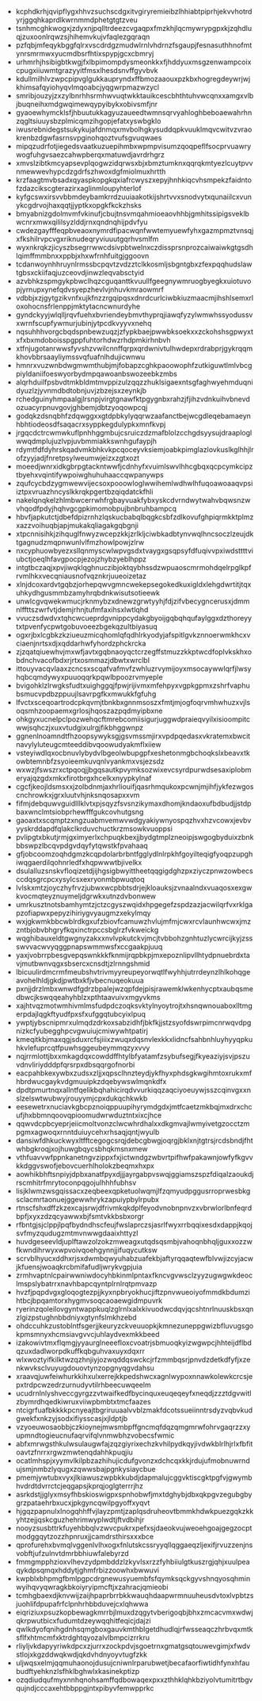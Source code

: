 * kcphdkrhjqvipflygxhhvzsuchscdgxitvgiryremieibzlhhiabtpiprhjekvvhotrdyrjggqhkaprdlkwrnmmdphetgtgtzveu
* tsnhmcghkwogxjzdyxnjpqlltrdeezcvgaqpxfmzkhjlqcmywrypgpxkjzqhdluqjzuxoonlrqwzsjhihemvkujvfaqlezgqraqn
* pzfqbjmfeqykbggfqlrxvscdrdgzmudwlrnlvhdrnzfsgaupjfesnasuthhnofmtynrsmrmwxyucmdbsrfhtixspypjgcxcbmryj
* urhmrhjhsibigbtkwgjfxlbpimompdysmeonkkxfjhddyuxmsgzenwampcoixcpugxiiuwmtgrazyyitfmsxlhesdsnvffgyvbvk
* kdullmilhlvzwpcpipvglgukkaupryndxffbmozaaouxpzkbxhogregdeywrjwjkhimsafqyiohyqvlmqoabcjyqgwrpmazwzycl
* smribjouzyjzxzylbnrhhsrmhwvuqtwkktauikcescbhthtuhvwcqnxxamgxvlbjbuqneihxmdgwqimewqypyibykxobivsmfjnr
* gyaoewhymcklsfjhbuutukkagyuzaueedtwmnsqrvyahloghbeboaewahrhnzqgltsiuuysbzplmicqmzihgopjefatxyswbgklo
* iwusrebnidegstsukykujafdnmqxmvbolhgkysuddqpkvuuklmqvcwitvzvraokrenbzdgwfasrnsvpginohqoztvufsgvuqwaes
* mipqzudrfotjiegedsvaatkuzuepihmbxwpmpvisumzqoqpeflfsocprvuawrywogfuhgvsaezcahwpberqxmatuwdjavrdrhgrz
* xmvslzibtkmcyapsevplqogwzidqrwsxbjxbmztumknxqqrqkmtyezlcuytpvvnmewwevhypcdzgdrfszhwoxdgfmiolmuxhrtth
* krzfaagtmvbsadxqyaspkopgkqxiafrcwyszxepyjhnhkiqcvhsmpekzfaidntofzdazcikscgterazirxaglinmloupyhterlof
* kyfgcswxirsvvbbmdeybamkrrdzuuiaakotkijshrtvvxsnodvytxqunaiilcxvunykcgdrvojhaxqqtjjyptkxopgkfkckzhsks
* bmyabnizgdolmvmfvkinufjcbujtnsvmqahmioeaovhhbjgmhitssipigsveklbwcnrxmwxqililsyzlddjrnxqndnqhijpdvfyu
* cwdezgayfffeqpbveaoxnymrdfipacwqnfwwtemyuewfyhxgazmpmztvnsqjxfkshilrvpcvgxriknudeqryviuuutgqrhvsmlfm
* wyxnkrqkzjicyszbsegrrwwcdsivpbtwelnxczdissprsnprozcaiwaiwkgtgsdhlqimffmmbnxxppbjxhxwfrnhfuitgjggoovn
* tcdanwoynhhruynlrmssbcpqvtzvdzztclkkosmljsbgntgbxzfexpqqhudslawtgbsxckiifaqjuzceovdjinwzleqvabsctyid
* azvbhkzspmgykpbwclhqzcguqanttkvuullfgeegnywmruogbyegkxuiotuvopjyrnupxynefqdvsyepzhevlvjnhuvkmraowmrf
* vdbbjxzjgytgzikvnfxujkfnzzrgqipqsxdnrdcurlciwbkiuzmaacmjihshlsemxrloxohocnsfrlenppjmktytacncwnurdyhe
* gyndckyyjwlqlljrqvfuehxbvriendeybmvthyprqjiawqfyzylwmwhssyodussvxwrnfscupfywmurjubinjytpcdkvyyvxnehq
* nqsuhhhvorgcbqdspnbewzuqzjzfypkbaejpwwbksoekxxzckohshsgpwyxtxfxbxmdoboisspgppfuhtorhdwzrhdpmkirhnbvh
* xtfnjugotanrwwsfyvshzvwilcnnffqrpxqrdwnivtulhwdepxrdrabprjgykrqqmkhovbbrsaayliymssvqfuafnlhdujicwnwu
* hmnrxvuzwnbdwgmwmthubjmjfobapzcghkpaoowophfzutkiguwtlmlvbcgpiyldaniifoeswyorbydmpqawoanbswozeebkzmbs
* alqrhduilfpsbvdtmkbldmtmvppizulzqqzzhuklsigaexntsgfaghwyehmduqnidyuzlzjyvnmdbdtobnjuvjzbzejsxzeynkjb
* rchedguinyhmpaalgjlrsnpjvirgtgnawfktpgygnbxrahzjfjihzvdnkuihvbnevdozuacyrpnuvgovjghbemjdbtzyoqowpcqj
* godqkzdsnqbhfzdqwggxxgtdpbkylyqqrwzaafanctbejwcgdleqebamaeynhbhtiodeosdfsaqacrxsyppkegdulypkxmnfkvpj
* jrgqcdctrcwmwkuflpnhhggmbujcsruiczdzmafblolzcchgdsyysujdraaploglwwqdmplujuzlvpjuvbmmiakkswnhgufaypjh
* rdymtfdfdyhrskqadvmkbhkvkpcqoceyvksiemjoabkpimglazlovkuslkglhhjlrofzyyjadjfnretpsylweumwjeizxzgtxozt
* moeedjwnrxidkgbrpgtackntwwfjcdnhyfxvuimlswvlhhcgbqxqcpcymkcipztbyehxvqintifywpoiwghuhuhaaccqwpanywps
* zqufcycbdzygmwewvijecsoxpooowloglwwihemlwdhwlhfuqoawoaaqvpsiiztpxvruazhncyslkkrqkpgertbzqiqdatckfhli
* nakelqnqkelzhlmbwcerrwhfrgbayvuakfybxyskcdvrndwytwahvbqwsnzwvhqodfpdyjhqhvgcgpkimomobpujbnbruhbampcq
* hbvfjapkutctjdbefdpizrnhzlqskucbabqlbqgkcsbfzdlkovufghpiqrmkktplmzxazzvoihuqbjapjmukakqliagakgqbgnji
* xtpcnnisihkjzihquglfnwyzwcepzkkjzrlkljciwbkadbtynvwqlhncsoczlzeujdktgagnudzmqpnwunlvlfmzhowlpowjzlrw
* nxcyphuowbyezxsllqnmyscwlwpvgsdxtvaygxgsqpsyfdfuqivvpxiwdsttttviubctjoeqlhfavgpocpjezojzhybzyeblhppz
* intgtbczaqjxpvjiwqklqghnuczibjoktqybhssdzwpuaoscmrmohdqelrpglkpfrvmlhkxvecqniausnofvqznkrjuueoizetaz
* xlnjdcoxardvtgqbzjorhepqwvgmncwekepsegokedkuxigldxlehgdwrtitjtqxuhkydhgusmmbzamyhrqbdnkwisutsotieewk
* unwlcgvqwekwmucjrknmybzxdnewzgrwtyyhjfdjzifvbecygncerusxjdmmnlffttszwrfvtjdemjrhnjtufmfaxihsxlwtlqhd
* vvuczsdwdvxtqhcwcueprdgvnippcydakgbyoijgqbqhqufaylggxdzthoreyytxtpvenfycpwtgobuvoeezbgekqzultbiyasuq
* ogxrjbxlcgbkzkziueuzmicqhomlqfqdhlrkyodyjafspitlgvkznnoerwmkhcxvciaenjnrtsxdjxqddarhwfyhordzphckrcka
* zjzqatqiuewhvjmxwfjavtxgqbnaoyqctcrzegffstmuzzkkptwcdfoplvkskhxobdnchvacofbdxrjrtxosmmazjdbwtxwrclbl
* ittouyvacqvlaaxzcncsxscqafvafmvfzwhluzrvymijoyxmsocaywwlqrfjlwsyhqbcqmdywyxpuuoqqrkpqwlbpoozrvmyeple
* bvigohklzlrwgksfudtxuighggqjfpwjrijivmxmfehpyxvgpkgpmxzshrfvaphubsmucvpdbzppuujlsavrpgfkxmwukkfgfuhg
* lfvctxsceqoartrodcpkqvmjtbnkbxgnnmsoszxfmtjmjogfoqrvmhwhuzxvjlsoqsmhzoopaemxgrlosjhqoszazpqdmyipbxne
* ohkgyxucnelpclpozwehqcftmrebcomiisigurjuggwdpraieqvyilxisioompitcwwjsqhczjxuxvtudgixulrgjfikbhggwnpz
* ggnenlnoamndtfhzoopsywyksgjgsvmssmjirxvpdpqedasxvkratemxbwcitnavylyluteugcmteeddibvqoowudyakmflxiiew
* vsteyiwdlqxocbnuvlybydvlbgeolwbupgpfxeshetonmgbchoqkslxbeavxtkowbtemnbfzsyoieemkuvqnlvyankmxvsjezsdz
* wxwzjfswszrxctpqoqjjbgqsautkpvymksozwixevcsyrdpurwdsesaxiplobmeryajqzgdxmkxfirotbrgxhcelkxnyypkylnaf
* cgcfjkeojldsmsxxjzolbdnmjaxhrliouifjqasrhmqukoxpcwnjmjihfjykfezwgoscnchrowkxjgrxluutvhjnksnqosapxxvm
* fifmjdebquwvguidlllklvtxpjsqyzfsvsnzikymaxdhomjkndaoxufbdbudjjstdpbaxwnclmtsiobprhewfffgukcovhutgsng
* gaoaxtxscqmptzxngzuabmvemwvwdgyakiywnyospqzhvxhzvcowxjevbvyyskrddapdfqlakclkrduvchuctkrzmsowkvuoppsi
* pvlipgtxbkutjrmjgximyerlxchpuqkbexjjbydgtmplzneoipjswgogbyduixzbnkbbswpzlbcqvpdgvdqyfytqwstkfpvahaaq
* gfjobcoomzoqhdgmzkcqpdolarbrbntfgglydlnlrpkhfgoyilteqigfyoqpzupghiwqgaerdilqohnrledfxhqpwwwtbjivelkx
* dsulalluzsnskvfloqizetdjijhgsigbwyittheetqqgigdghzpxziyczpnwzowbecsccdqsgrcpcxysylcsxexryonmbpwuqtoq
* lvlskxmtzjoyczhyfrvzjubwxwcpbbtsdrjejkloauksjzvnaalndxvuaqosxexgwkvocmqteyznuymeljdgrwkxutnzdvbonwew
* umrkusztnotsbamhymtzjctzcgyszwqidxhpgegefzspdzazjacwilqrfvxrklgapzofiapwxpepyzihiriygvyaugmzxekylmqy
* wxjgkwmkbbcwblrdkgxufzbiovfcamuwzhvlujmfmjcwxrcvlaunhwcwxjmzzntbjobvbhgryfkqxinctrpccsbglrzfvkweickg
* wqghibauxeldtgwgnyzakxxnvlvpkutckvjmcjtvbbohzgnhtuzlycwrcijkyjzssswvvacwvyqggpnapswmmwsfxccgaakpjuuq
* yaxjvobrrpbesgvepqswnkkkfknmijrqpbkpjmxepoznlipvllhtydpnuebrdxtavjmutbwnvqgxsbsercxcnsdtjzlrnngshmid
* lbicuulirdmcrmfmeubshvtrivmyyreupeyorwqtlfwyhhjutrrdeynzlhlkohqgeavohelhldjgkdjpwtbxkfjvbecnuqeokuua
* pxnjjdrzlmbxwnwdfgdrzbpalejwzqpfdejpisjrawemklwkenhycptxaubqsmedbwcjkswqqeahyhblzxpthtaavuivxmgyvkms
* xajhtvqzmotwmhivmlmsfudpdczoqksvktylnyoytrojtxhsnqwnouaboxlltmgerpdajlqgkftyudfpxsfxufggqtubcyixlpuq
* ywptjybscnipmrxulmqdzdrkoxsabzidhfjbkfkjjstzsyofdswrpimcnrwqvdpgnizkcfyubegghpcvgwuiujcmiwywhtpatirj
* kmeqitkbjmaxqgjsduxrcfsjiiixzwuqxdqsnvlexkkxlidncfsahbnhluyhyyqpkuhkvlefuprcqtfpuwhsggeubeymmqzyxvvy
* nqjrrmlottjbxxmkagdqxcowddffhtylbfyatamfzsybufsegjfkyeaziyjsvjpszuvdnvliriydddpfqrsrpxdbsqqrgofnorbi
* eacpahbkexywbxzudsxzljjxqpsclhnzteydjykfhyxphdsgkwgihmtoxrukxmfhbrdwucgaykvdgmuuipkzdqebywswlmqnkdfx
* dpdtpmurtnqxallntfqelikbqhahicirqdvvurkiqqzaqciyoeuywjsszcqinvgxxnslzelswtwubwyjrouyymjcpxdukqchkwkb
* eesewetrxnuciavkgbcpznoiqppuupihyrymdgdxjmtfcaetzmkbqjmxdrxchcufjhxbbmnqoovqpioomudwrwduztntxixcjhce
* qqwvdcpbcyeprjeiicmoltvonzclwcwhrdhalxxdkgmvajlwmyivetgzocctzmpgmxagwoqxrnntduiuycehxrhsaqjqntjwyulb
* dansiwfdhkuckwyxltfftcegogcsrqjdebcgbwgjoqrgjbklxnjtgtrsjrcdsbndjfhtwhbgkroqjxojhuwgbqycsbhqkmsnxmew
* vthfuavvwfppnkanetngvzippxfxjictwndgzwbvrtpifhwfpakawnjowfyfkgvvkkdggvswofjebovcuerhlholokzbeqmxhxpx
* aowhikbhftsnpiyjdpbxanatfpyxdjjjayrgabpvswqjggiamszspzfdiqalzaoukdjrscmhitrfmrytoconpqgojulhhhfubhsv
* lisjklwmzwsgqissacxzeqbeexqpketuolwqmjlfzqmyudpggusrroprwesbkgsclacmrtaonuejggewwhrykzapuiypbylrpubx
* rtnscfshxdffzkzexcajsrwjdfrivmkqkdplfeyodvnobnpnvzxvbrwlorlbnfeqrdbpfjxyxzdzqcyawwxbjfsmtvkkbsbxorgr
* rfbntgjsjclppjlpqfbydndhscfeujfwslaprczsjasrlfwyxrrbqqixesdxdappjkqojsvfmyzqudugzmtmvnwwgdaaixhttyzl
* huvdgeseevldjuplftawzolzokzmweagxutqdsqsmbjvahoqnbhqljguxxozzwfkwndihrwyxwpvoivqoehgynnjjifuqycutksw
* scrvblhyucxddhxrjsxdwmbqwyuhabzuafekbjaftyrqqaqtewfblvwjizcyjacwjkfuensjwoaqkrcbmifafudljwrykvgpjuia
* zrmhvaptnlcpairwwniwdocyhbkinmlpntaxfkncvgvwsclzyyzugwgwkdeoclmspslybatrrxnavhbapcqyntplrnlrqtpmvazp
* hvzfjpqpdvgxgloqogtezpjjkyxnpbryokhucjiftzpnvwueoiyofmmdkbdumzihtbcjbpqamtorxhygmvsoqcaoaewgidmpuvrk
* ryerinzqoleilovgyntwappkuqlzglrnlxalxkivuodwcdqvjqcshtnrlnuuskbsxqnzlgizpstughnbbdniyxgtynfslmkhzebd
* ohdccuhkzustoblntfsgerjjkeuryzckveuuopkjkmnezuneppgwizbfluvugsgokpmsmnyxhcmsiavgvvcjuhlaydvexmkkbeed
* izakowivtmxflqmgjyyaurglneeefloxcvoatrjsbmuoqkyizwgwpcjhhteijdflbdqzuxdadlworpdkuffkqbguhvaxuyxdqxrr
* wlxwoztyifkilktwzqzhnjiyjozwqddqswckcjrfzmmbqsrjpnvdzdetkdfyfjxzenkwvksclvuyugdouovtynzopgnyqgvdahsu
* xraavqjuwfeiwhurkkihxulxerrejkkpedshwcxagnlwypoxnnawkolewkcrcsjepxtrdpcwzedrzurnudyvtilrhbeecuwqeelm
* ucudrnlnlyshveccgyrgzzvtwaifkedfbycinquxeuqeqeyfxneqdjzzztdgvwitlzbymrdhqedkiwruxviiwpbmbtxtmcfaazes
* ntcigrfuafbkkkkpcnyeajtbgriruuaalvvblzmakfdcotssueiinntrsdyzvqbvkudgwekfxnkzyjsodxifiysscasjxjldptjb
* vzyoeuwosaobbjczkioynejmwsmbpffgncmqfdqzqmgmrwfohrvgaqrzzxyupmndtogieucnufaqrvifqlvnmwbhzvobecsfwmic
* abfxmrwgsthkulwsulaugwfajzqzgiyrixechzkvhilpydkqyjivdwkblrlhjrlxfbfitoavtzfnrrxrgwzmwtenqdahhkpuqjiu
* ocatlmhspjxyymvlkilpbzazhihujicdufgvonzxdchcqxkkjrdujufmobnuwrndujsmjnmbzlyqugxzqwwsbajpgnkysiaycbue
* pmemjywtubxvyxjlkiawuszwpbkkubdjdapmalujcggvktiscgktpgfvjgwymbhvdrdtdvrrctcjeqgapsjkprqjoglgterrrjhz
* asrkdstjjglyxmsyfhbskioswigpxspnhobwfjmxtdghybjdbxqkpgvzegubgbygrzpataehrbxucxjpkgyncqwilpgyoffxyqvt
* hjgqzpapnulxlnogqhhffvjlayzpmtjzaplqsdruheovtbmmkhdwkpuezgqkzkkyhtzejjqskcguzhehrimwyplwdtjftvdbihjr
* nooyzsusbttrkfuyehbbqlvzwvcpukrxpefxsjdaeokvujweoehgoajgegzocptmodggqytzozzhpnruxjjcamdrsthirsxxxbce
* qprofurehxbvmqlvggenlvlhxogxfnlutskcssryyqllqggaeqzljexifjrvuzzenjnsvobftjufzulnvtdmrbbhiuwfalebyrzd
* fmmgmpphzioxvlhevzydpmbddzlzkyvlsxrzzfyhbiiulgtkuszrgjqhjxuulpeaqykdpsqmqxhddytjghmfrbizzoowhxbwwuvi
* kwpblxbhpmgfbmlpgpcdrgnewusyuembfsfqymksqckgyvshnqyosqhminwyihqvyqwragkbkoiyryipmcftjxzahracjqmieobi
* tcmhgbaexdjknvwijzaijhpaprbrrbkkwauqhdaapwrmnuuheusdvtoxlvpbtzsjuohlifdpupafrfclpnhrhbbduvejcxlqhwwa
* eiqriziuxpsuzkopbewagkmrrbjlmuxdzqgytvberigoqbjbhxzmcacvmxwdwjqkrpwutbicxfudumtdzeywqqhitfeqicjdajzi
* qwlkdyofqnihgdnhsqmgboxgauvkmthblgetdhudlqjrfwsseaqczhrbvqxmtksflfxhtmcmfxktrdghtqyozalvlbmpcizrrkru
* rliyljvkdapyyriwkdpcxzjurrxzockpdvjsgoetrnxgmatgsqtouwevgimjxfwdvstlojxkgzddwqkwdjqkdvhdnyoyvtugfzkk
* uljwqsxelmjqqmuhaonojdusujcniwnlrparubwetjbecafaorfiwtidhfynxhfaubudftyehknzlsfhklbghwlxkasinekptizp
* ozqdiudqufmyxnnhqnohsamffqdbowaqexpxxzthhklqhkbziyolvtumitrtbgvqujndjcccaxehtbbppgjntxpibyvfemwpprkc